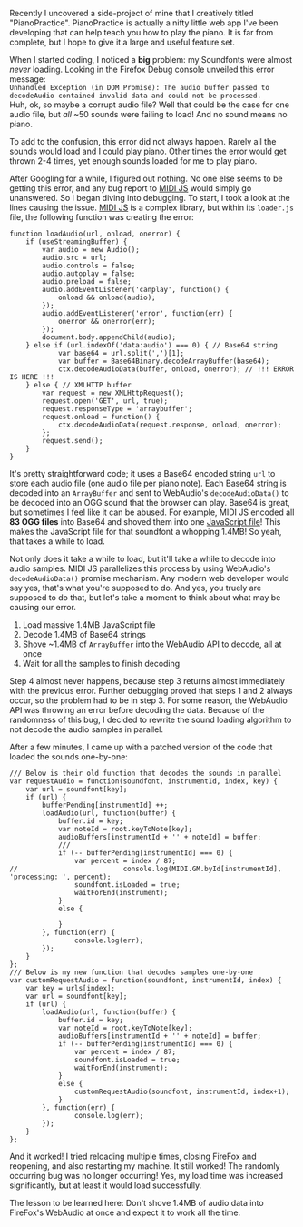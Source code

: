 Recently I uncovered a side-project of mine that I creatively titled "PianoPractice". PianoPractice is actually a nifty little web app I've been developing that can help teach you how to play the piano. It is far from complete, but I hope to give it a large and useful feature set.

When I started coding, I noticed a **big** problem: my Soundfonts were almost *never* loading. Looking in the Firefox Debug console unveiled this error message:  
```Unhandled Exception (in DOM Promise): The audio buffer passed to decodeAudio contained invalid data and could not be processed.```  
Huh, ok, so maybe a corrupt audio file? Well that could be the case for one audio file, but *all* ~50 sounds were failing to load! And no sound means no piano.

To add to the confusion, this error did not always happen. Rarely all the sounds would load and I could play piano. Other times the error would get thrown 2-4 times, yet enough sounds loaded for me to play piano.

After Googling for a while, I figured out nothing. No one else seems to be getting this error, and any bug report to [MIDI JS][midi-js] would simply go unanswered. So I began diving into debugging.
To start, I took a look at the lines causing the issue. [MIDI JS][midi-js] is a complex library, but within its `loader.js` file, the following function was creating the error:
```
function loadAudio(url, onload, onerror) {
	if (useStreamingBuffer) {
		var audio = new Audio();
		audio.src = url;
		audio.controls = false;
		audio.autoplay = false;
		audio.preload = false;
		audio.addEventListener('canplay', function() {
			onload && onload(audio);
		});
		audio.addEventListener('error', function(err) {
			onerror && onerror(err);
		});
		document.body.appendChild(audio);
	} else if (url.indexOf('data:audio') === 0) { // Base64 string
		    var base64 = url.split(',')[1];
		    var buffer = Base64Binary.decodeArrayBuffer(base64);
		    ctx.decodeAudioData(buffer, onload, onerror); // !!! ERROR IS HERE !!!
	} else { // XMLHTTP buffer
		var request = new XMLHttpRequest();
		request.open('GET', url, true);
		request.responseType = 'arraybuffer';
		request.onload = function() {
			ctx.decodeAudioData(request.response, onload, onerror);
		};
		request.send();
	}
}
```

It's pretty straightforward code; it uses a Base64 encoded string `url` to store each audio file (one audio file per piano note). Each Base64 string is decoded into an `ArrayBuffer` and sent to WebAudio's `decodeAudioData()` to be decoded into an OGG sound that the browser can play.
Base64 is great, but sometimes I feel like it can be abused. For example, MIDI JS encoded all **83 OGG files** into Base64 and shoved them into one [JavaScript file][base64-horror]! This makes the JavaScript file for that soundfont a whopping 1.4MB! So yeah, that takes a while to load.  

Not only does it take a while to load, but it'll take a while to decode into audio samples. MIDI JS parallelizes this process by using WebAudio's `decodeAudioData()` promise mechanism. Any modern web developer would say yes, that's what you're supposed to do. And yes, you truely are supposed to do that, but let's take a moment to think about what may be causing our error.

 1. Load massive 1.4MB JavaScript file
 2. Decode 1.4MB of Base64 strings
 3. Shove ~1.4MB of `ArrayBuffer` into the WebAudio API to decode, all at once
 4. Wait for all the samples to finish decoding

Step 4 almost never happens, because step 3 returns almost immediately with the previous error. Further debugging proved that steps 1 and 2 always occur, so the problem had to be in step 3.
For some reason, the WebAudio API was throwing an error before decoding the data. Because of the randomness of this bug, I decided to rewrite the sound loading algorithm to not decode the audio samples in parallel.

After a few minutes, I came up with a patched version of the code that loaded the sounds one-by-one:
```
/// Below is their old function that decodes the sounds in parallel
var requestAudio = function(soundfont, instrumentId, index, key) {
	var url = soundfont[key];
	if (url) {
		bufferPending[instrumentId] ++;
		loadAudio(url, function(buffer) {
			buffer.id = key;
			var noteId = root.keyToNote[key];
			audioBuffers[instrumentId + '' + noteId] = buffer;
			///
			if (-- bufferPending[instrumentId] === 0) {
				var percent = index / 87;
// 							console.log(MIDI.GM.byId[instrumentId], 'processing: ', percent);
				soundfont.isLoaded = true;
				waitForEnd(instrument);
			}
			else {
			    
			}
		}, function(err) {
 				console.log(err);
		});
	}
};
/// Below is my new function that decodes samples one-by-one
var customRequestAudio = function(soundfont, instrumentId, index) {
    var key = urls[index];			
	var url = soundfont[key];
	if (url) {
		loadAudio(url, function(buffer) {
			buffer.id = key;
			var noteId = root.keyToNote[key];
			audioBuffers[instrumentId + '' + noteId] = buffer;
			if (-- bufferPending[instrumentId] === 0) {
				var percent = index / 87;
				soundfont.isLoaded = true;
				waitForEnd(instrument);
			}
			else {
			    customRequestAudio(soundfont, instrumentId, index+1);
			}
		}, function(err) {
 				console.log(err);
		});
	}
};
```
And it worked! I tried reloading multiple times, closing FireFox and reopening, and also restarting my machine. It still worked! The randomly occurring bug was no longer occurring! Yes, my load
time was increased significantly, but at least it would load successfully.

The lesson to be learned here: Don't shove 1.4MB of audio data into FireFox's WebAudio at once and expect it to work all the time.


[midi-js]: https://github.com/mudcube/MIDI.js/
[base64-horror]: https://github.com/gleitz/midi-js-soundfonts/blob/gh-pages/FatBoy/acoustic_grand_piano-ogg.js